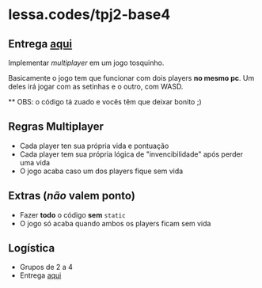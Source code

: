 # lessa.codes/tpj2-base4

## Entrega [aqui](https://goo.gl/forms/G7zAUvl8nNV9aoLI2)

Implementar _multiplayer_ em um jogo tosquinho.

Basicamente o jogo tem que funcionar com dois players **no mesmo pc**.
Um deles irá jogar com as setinhas e o outro, com WASD.

** OBS: o código tá zuado e vocês têm que deixar bonito ;)

## Regras Multiplayer

- Cada player ten sua própria vida e pontuação
- Cada player tem sua própria lógica de "invencibilidade" após perder uma vida
- O jogo acaba caso um dos players fique sem vida

## Extras (_não_ valem ponto)

- Fazer **todo** o código **sem** `static`
- O jogo só acaba quando ambos os players ficam sem vida

## Logística

- Grupos de 2 a 4
- Entrega [aqui](https://goo.gl/forms/G7zAUvl8nNV9aoLI2)
